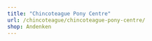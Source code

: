 ```yaml
---
title: "Chincoteague Pony Centre"
url: /chincoteague/chincoteague-pony-centre/
shop: Andenken
---
```

